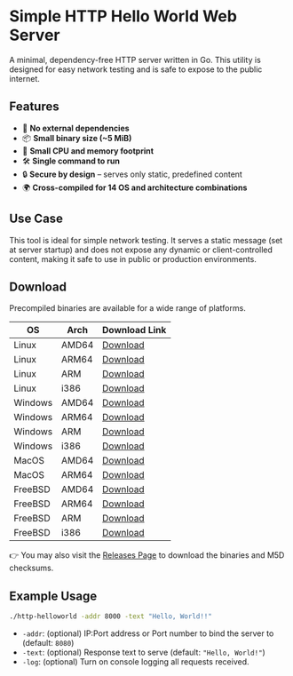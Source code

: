 # Simple HTTP Hello World Web Server

A minimal, dependency-free HTTP server written in Go. This utility is designed for easy network testing and is safe to expose to the public internet.

## Features

- 🚀 **No external dependencies**
- 📦 **Small binary size (~5 MiB)**
- 🧠 **Small CPU and memory footprint**
- 🛠 **Single command to run**
- 🔒 **Secure by design** – serves only static, predefined content
- 🌍 **Cross-compiled for 14 OS and architecture combinations**

## Use Case

This tool is ideal for simple network testing. It serves a static message (set at server startup) and does not expose any dynamic or client-controlled content, making it safe to use in public or production environments.

## Download

Precompiled binaries are available for a wide range of platforms.  


| OS       | Arch   | Download Link |
|----------|--------|---------------|
| Linux    | AMD64  | [Download](https://github.com/SubhashBose/Simple-HTTP-HelloWorld-server/releases/latest/download/http-helloworld_linux-amd64) |
| Linux    | ARM64  | [Download](https://github.com/SubhashBose/Simple-HTTP-HelloWorld-server/releases/latest/download/http-helloworld_linux-arm64) |
| Linux    | ARM    | [Download](https://github.com/SubhashBose/Simple-HTTP-HelloWorld-server/releases/latest/download/http-helloworld_linux-arm) |
| Linux    | i386   | [Download](https://github.com/SubhashBose/Simple-HTTP-HelloWorld-server/releases/latest/download/http-helloworld_linux-386) |
| Windows  | AMD64  | [Download](https://github.com/SubhashBose/Simple-HTTP-HelloWorld-server/releases/latest/download/http-helloworld_windows-amd64.exe) |
| Windows  | ARM64  | [Download](https://github.com/SubhashBose/Simple-HTTP-HelloWorld-server/releases/latest/download/http-helloworld_windows-arm64.exe) |
| Windows  | ARM    | [Download](https://github.com/SubhashBose/Simple-HTTP-HelloWorld-server/releases/latest/download/http-helloworld_windows-arm.exe) |
| Windows  | i386   | [Download](https://github.com/SubhashBose/Simple-HTTP-HelloWorld-server/releases/latest/download/http-helloworld_windows-386.exe) |
| MacOS    | AMD64  | [Download](https://github.com/SubhashBose/Simple-HTTP-HelloWorld-server/releases/latest/download/http-helloworld_darwin-amd64) |
| MacOS    | ARM64  | [Download](https://github.com/SubhashBose/Simple-HTTP-HelloWorld-server/releases/latest/download/http-helloworld_darwin-arm64) |
| FreeBSD  | AMD64  | [Download](https://github.com/SubhashBose/Simple-HTTP-HelloWorld-server/releases/latest/download/http-helloworld_freebsd-amd64) |
| FreeBSD  | ARM64  | [Download](https://github.com/SubhashBose/Simple-HTTP-HelloWorld-server/releases/latest/download/http-helloworld_freebsd-arm64) |
| FreeBSD  | ARM    | [Download](https://github.com/SubhashBose/Simple-HTTP-HelloWorld-server/releases/latest/download/http-helloworld_freebsd-arm) |
| FreeBSD  | i386   | [Download](https://github.com/SubhashBose/Simple-HTTP-HelloWorld-server/releases/latest/download/http-helloworld_freebsd-386) |


👉 You may also visit the [Releases Page](https://github.com/SubhashBose/Simple-HTTP-HelloWorld-server/releases) to download the binaries and M5D checksums.


## Example Usage

```bash
./http-helloworld -addr 8000 -text "Hello, World!!"
````

* `-addr`: (optional) IP:Port address or Port number to bind the server to (default: `8080`)
* `-text`: (optional) Response text to serve (default: `"Hello, World!"`)
* `-log`:  (optional) Turn on console logging all requests received. 
